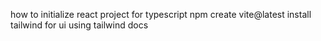 how to initialize react project for typescript 
npm create vite@latest
install tailwind for ui using tailwind docs
